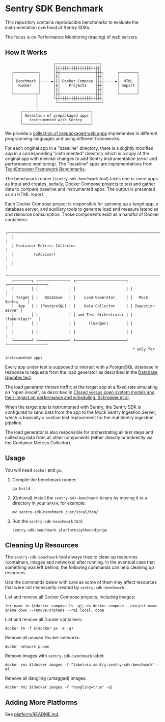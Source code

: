# Sentry SDK Benchmark

This repository contains reproducible benchmarks to evaluate the instrumentation overhead of Sentry SDKs.

The focus is on Performance Monitoring (tracing) of web servers.

## How It Works

```
                      ┌────────────────────┐
                      │┼┼┼┼┼┼┼┼┼┼┼┼┼┼┼┼┼┼┼┼│
   ┌───────────┐      │┼┼────────────────┼┼┼┐      ┌────────┐
   │           │      │┼│                │┼┼│      │        │
   │ Benchmark ├─────►├┼│ Docker Compose │┼┼┼─────►│  HTML  │
   │  Runner   │      │┼│    Projects    │┼┼│      │ Report │
   │           │      │┼│                │┼┼│      │        │
   └──────────┬┘      │┼┼────────────────┼┼┼│      └────────┘
              │       └┼┼┼┼┼┼┼┼┼┼┼┼┼┼┼┼┼┼┼┼┼│
              │        └────────────────────┘
              │
       ┌──────┴────────────────────────┐
       │ Selection of prepackaged apps │
       │   instrumented with Sentry    │
       └───────────────────────────────┘
```

We provide a [collection of prepackaged web apps](platform/) implemented in different programming languages and using different frameworks.

For each original app in a "baseline" directory, there is a slightly modified app in a corresponding "instrumented" directory which is a copy of the original app with minimal changes to add Sentry instrumentation (error and performance monitoring). The "baseline" apps are implementations from [TechEmpower Framework Benchmarks](https://github.com/TechEmpower/FrameworkBenchmarks).

The benchmark runner (`sentry-sdk-benchmark` tool) takes one or more apps as input and creates, serially, Docker Compose projects to test and gather data to compare baseline and instrumented apps. The output is presented as an HTML report.

Each Docker Compose project is responsible for spinning up a target app, a database server, and auxiliary tools to generate load and measure latencies and resource consumption. Those components exist as a handful of Docker containers:

```
   ┌────────────────────────────────────────────────────────────────────────┐
   │                                                                        │
   │ Container Metrics Collector                                            │
   │         (cAdvisor)                                                     │
   │                                                                        │
   └────────────────────────────────────────────────────────────────────────┘
   ┌────────┐ ┌──────────────┐ ┌───────────────────────┐ ┌──────────────────┐
   │        │ │              │ │                       │ │                  │
   │ Target │ │   Database   │ │    Load Generator,    │ │   Mock Sentry    │
   │  App   │ │ (PostgreSQL) │ │    Data Collector     │ │ Ingestion Server │
   │        │ │              │ │ and Test Orchestrator │ │   (fakerelay)*   │
   │        │ │              │ │      (loadgen)        │ │                  │
   │        │ │              │ │                       │ │                  │
   └────────┘ └──────────────┘ └───────────────────────┘ └──────────────────┘
                                                          * only for
                                                            instrumented apps
```

Every app under test is supposed to interact with a PostgreSQL database in response to requests from the load generator as described in the [Database Updates test](https://github.com/TechEmpower/FrameworkBenchmarks/wiki/Project-Information-Framework-Tests-Overview#database-updates).

The load generator throws traffic at the target app at a fixed rate simulating an "open model", as described in [Closed versus open system models and their impact on performance and scheduling, Schroeder et al](https://www.cs.cmu.edu/~bianca/nsdi06.pdf).

When the target app is instrumented with Sentry, the Sentry SDK is configured to send data from the app to the Mock Sentry Ingestion Server, which is basically a custom test replacement for the real Sentry ingestion pipeline.

The load generator is also responsible for orchestrating all test steps and collecting data from all other components (either directly or indirectly via the Container Metrics Collector).

## Usage

You will need `docker` and `go`.

1. Compile the benchmark runner:

    ```shell
    go build .
    ```

2. (Optional) Install the `sentry-sdk-benchmark` binary by moving it to a directory in your `$PATH`, for example:

    ```shell
    mv sentry-sdk-benchmark /usr/local/bin/
    ```

3. Run the `sentry-sdk-benchmark` tool:

    ```shell
    sentry-sdk-benchmark platform/python/django
    ```

## Cleaning Up Resources

The `sentry-sdk-benchmark` tool always tries to clean up resources (containers, images and networks) after running. In the eventual case that something was left behind, the following commands can help cleaning up resources.

Use the commands below with care as some of them may affect resources that were not necessarily created by `sentry-sdk-benchmark`.

List and remove all Docker Compose projects, including images:

```shell
for name in $(docker compose ls -q); do docker compose --project-name $name down --remove-orphans --rmi local; done
```

List and remove all Docker containers:

```shell
docker rm -f $(docker ps -a -q)
```

Remove all unused Docker networks:

```shell
docker network prune
```

Remove images with `sentry-sdk-benchmark` label:

```shell
docker rmi $(docker images -f "label=io.sentry.sentry-sdk-benchmark" -q)
```

Remove all dangling (untagged) images:

```shell
docker rmi $(docker images -f "dangling=true" -q)
```

## Adding More Platforms

See [platform/README.md](platform/README.md).
